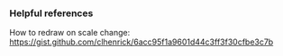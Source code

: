 ### Helpful references

How to redraw on scale change:
https://gist.github.com/clhenrick/6acc95f1a9601d44c3ff3f30cfbe3c7b
